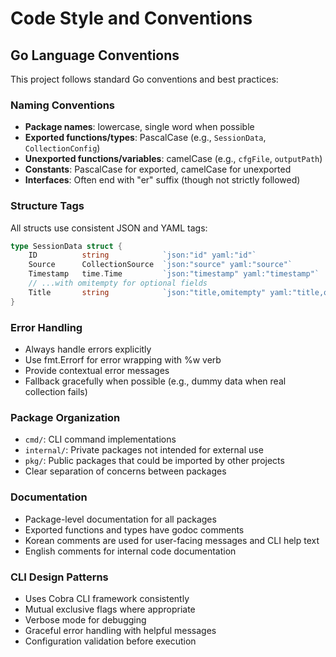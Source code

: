 # Code Style and Conventions

## Go Language Conventions
This project follows standard Go conventions and best practices:

### Naming Conventions
- **Package names**: lowercase, single word when possible
- **Exported functions/types**: PascalCase (e.g., `SessionData`, `CollectionConfig`)
- **Unexported functions/variables**: camelCase (e.g., `cfgFile`, `outputPath`)
- **Constants**: PascalCase for exported, camelCase for unexported
- **Interfaces**: Often end with "er" suffix (though not strictly followed)

### Structure Tags
All structs use consistent JSON and YAML tags:
```go
type SessionData struct {
    ID          string            `json:"id" yaml:"id"`
    Source      CollectionSource  `json:"source" yaml:"source"`
    Timestamp   time.Time         `json:"timestamp" yaml:"timestamp"`
    // ...with omitempty for optional fields
    Title       string            `json:"title,omitempty" yaml:"title,omitempty"`
}
```

### Error Handling
- Always handle errors explicitly
- Use fmt.Errorf for error wrapping with %w verb
- Provide contextual error messages
- Fallback gracefully when possible (e.g., dummy data when real collection fails)

### Package Organization
- `cmd/`: CLI command implementations
- `internal/`: Private packages not intended for external use
- `pkg/`: Public packages that could be imported by other projects
- Clear separation of concerns between packages

### Documentation
- Package-level documentation for all packages
- Exported functions and types have godoc comments
- Korean comments are used for user-facing messages and CLI help text
- English comments for internal code documentation

### CLI Design Patterns
- Uses Cobra CLI framework consistently
- Mutual exclusive flags where appropriate
- Verbose mode for debugging
- Graceful error handling with helpful messages
- Configuration validation before execution
